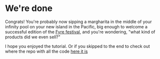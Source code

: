 # We're done

Congrats! You're probably now sipping a margharita in the middle of your infinity pool on your new island in the Pacific, big enough to welcome a successful edition of the [Fyre festival](https://en.wikipedia.org/wiki/Fyre_Festival), and you're wondering, "what kind of products did we even sell?"

I hope you enjoyed the tutorial. Or if you skipped to the end to check out where the repo with all the code [here it is](https://github.com/generalui/redwood-stripe.git)
